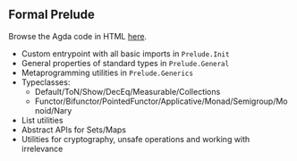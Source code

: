 ## Formal Prelude

Browse the Agda code in HTML [here](http://omelkonian.github.io/formal-prelude).

- Custom entrypoint with all basic imports in `Prelude.Init`
- General properties of standard types in `Prelude.General`
- Metaprogramming utilities in `Prelude.Generics`
- Typeclasses:
  * Default/ToN/Show/DecEq/Measurable/Collections
  * Functor/Bifunctor/PointedFunctor/Applicative/Monad/Semigroup/Monoid/Nary
- List utilities
- Abstract APIs for Sets/Maps
- Utilities for cryptography, unsafe operations and working with irrelevance

